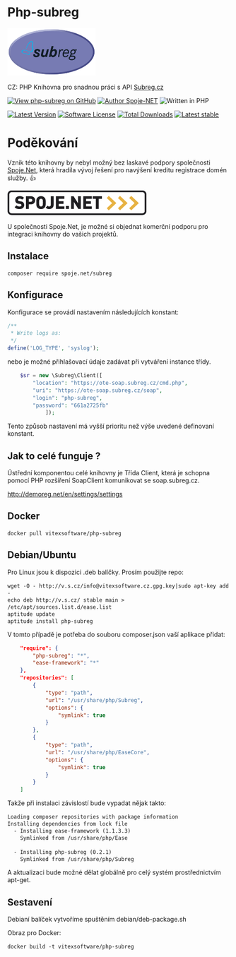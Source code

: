 
# Php-subreg
![Php-subreg Logo](https://github.com/Spoje-NET/php-subreg/raw/master/php-subreg-logo.png "Project Logo")



CZ: PHP Knihovna pro snadnou práci s API [Subreg.cz](https://subreg.cz/manual/)

[![View php-subreg on GitHub](https://img.shields.io/github/stars/Spoje-NET/php-subreg?color=232323&label=php-subreg&logo=github&labelColor=232323)](https://github.com/Spoje-NET/php-subreg) 
[![Author Spoje-NET](https://img.shields.io/badge/Spoje-NET-b820f9?labelColor=b820f9&logo=githubsponsors&logoColor=fff)](https://github.com/Spoje-NET) ![Written in PHP](https://img.shields.io/static/v1?label=&message=PHP&color=777BB4&logo=php&logoColor=FFFFFF)

[![Latest Version](https://img.shields.io/github/release/Spoje-NET/php-subreg.svg?style=flat-square)](https://github.com/Spoje-NET/php-subreg/releases)
[![Software License](https://img.shields.io/badge/license-GNU-brightgreen.svg?style=flat-square)](https://github.com/Spoje-NET/php-subreg/blob/master/LICENSE)
[![Total Downloads](https://img.shields.io/packagist/dt/spoje.net/php-subreg.svg?style=flat-square)](https://packagist.org/packages/spoje.net/php-subreg)
[![Latest stable](https://img.shields.io/packagist/v/spoje.net/php-subreg.svg?style=flat-square)](https://packagist.org/packages/spoje.net/php-subreg)

# Poděkování 
Vznik této knihovny by nebyl možný bez laskavé podpory společnosti [Spoje.Net](http://www.spoje.net), 
která hradila vývoj řešení pro navýšení kreditu registrace domén služby. :+1:

![Spoje.Net](https://github.com/Spoje-NET/php-subreg/raw/master/spoje-net_logo.gif "Spoje.Net")

U společnosti Spoje.Net, je možné si objednat komerční podporu pro integraci
knihovny do vašich projektů.

Instalace
---------

    composer require spoje.net/subreg

Konfigurace
-----------

Konfigurace se provádí nastavením následujících konstant:

```php
/**
 * Write logs as:
 */
define('LOG_TYPE', 'syslog');

```

nebo je možné přihlašovací údaje zadávat při vytváření instance třídy.

```php
    $sr = new \Subreg\Client([
        "location": "https://ote-soap.subreg.cz/cmd.php",
        "uri": "https://ote-soap.subreg.cz/soap",
        "login": "php-subreg",
        "password": "661a2725fb"
            ]);
```



Tento způsob nastavení má vyšší prioritu než výše uvedené definovaní konstant.

Jak to celé funguje ?
---------------------

Ústřední komponentou celé knihovny je Třída Client, která je schopna pomocí 
PHP rozšíření SoapClient komunikovat se soap.subreg.cz.

http://demoreg.net/en/settings/settings


Docker
------

    docker pull vitexsoftware/php-subreg

Debian/Ubuntu
-------------

Pro Linux jsou k dispozici .deb balíčky. Prosím použijte repo:

    wget -O - http://v.s.cz/info@vitexsoftware.cz.gpg.key|sudo apt-key add -
    echo deb http://v.s.cz/ stable main > /etc/apt/sources.list.d/ease.list
    aptitude update
    aptitude install php-subreg

V tomto případě je potřeba do souboru composer.json vaší aplikace přidat:

```json
    "require": {
        "php-subreg": "*",
        "ease-framework": "*"
    },
    "repositories": [
        {
            "type": "path",
            "url": "/usr/share/php/Subreg",
            "options": {
                "symlink": true
            }
        },
        {
            "type": "path",
            "url": "/usr/share/php/EaseCore",
            "options": {
                "symlink": true
            }
        }
    ]
```

Takže při instalaci závislostí bude vypadat nějak takto:

    Loading composer repositories with package information
    Installing dependencies from lock file
      - Installing ease-framework (1.1.3.3)
        Symlinked from /usr/share/php/Ease

      - Installing php-subreg (0.2.1)
        Symlinked from /usr/share/php/Subreg

A aktualizaci bude možné dělat globálně pro celý systém prostřednictvím apt-get.

Sestavení
---------

Debianí balíček vytvoříme spuštěním debian/deb-package.sh

Obraz pro Docker:

    docker build -t vitexsoftware/php-subreg


